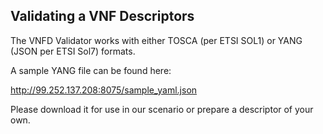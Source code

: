 ## Validating a VNF Descriptors

The VNFD Validator works with either TOSCA (per ETSI SOL1) or YANG (JSON per ETSI Sol7) formats.

A sample YANG file can be found here: 

http://99.252.137.208:8075/sample_yaml.json

Please download it for use in our scenario or prepare a descriptor of your own.
